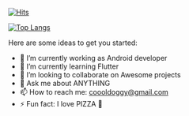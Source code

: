  <div>
	
  [![Hits](https://hits.seeyoufarm.com/api/count/incr/badge.svg?url=https%3A%2F%2Fgithub.com%2Fzzsza)](https://hits.seeyoufarm.com) 
	
  </div>
  
 <div>
	
[![Top Langs](https://github-readme-stats.vercel.app/api/top-langs/?username=coooldoggy&layout=compact)](https://github.com/anuraghazra/github-readme-stats)
	
</div>
  
  




Here are some ideas to get you started:

- 🔭 I’m currently working as Android developer
- 🌱 I’m currently learning Flutter
- 👯 I’m looking to collaborate on Awesome projects
- 💬 Ask me about ANYTHING
- 📫 How to reach me: coooldoggy@gmail.com
- ⚡ Fun fact: I love PIZZA 🍕

